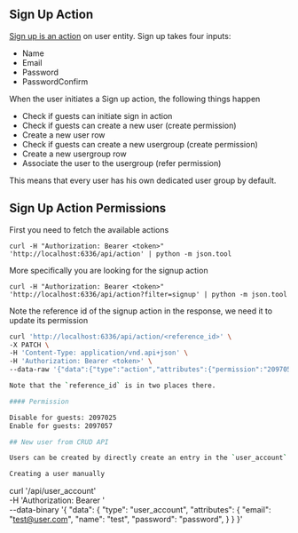 ## Sign Up Action

[Sign up is an action](/actions/actions) on user entity. Sign up takes four inputs:

- Name
- Email
- Password
- PasswordConfirm

When the user initiates a Sign up action, the following things happen

- Check if guests can initiate sign in action
- Check if guests can create a new user (create permission)
- Create a new user row
- Check if guests can create a new usergroup (create permission)
- Create a new usergroup row
- Associate the user to the usergroup (refer permission)

This means that every user has his own dedicated user group by default.

## Sign Up Action Permissions

First you need to fetch the available actions

```curl -H "Authorization: Bearer <token>" 'http://localhost:6336/api/action' | python -m json.tool```

More specifically you are looking for the signup action

```curl -H "Authorization: Bearer <token>" 'http://localhost:6336/api/action?filter=signup' | python -m json.tool```

Note the reference id of the signup action in the response, we need it to update its permission

```bash
curl 'http://localhost:6336/api/action/<reference_id>' \
-X PATCH \
-H 'Content-Type: application/vnd.api+json' \
-H 'Authorization: Bearer <token>' \
--data-raw '{"data":{"type":"action","attributes":{"permission":"2097057"},"id":"<reference_id>"},"meta":{}}'

Note that the `reference_id` is in two places there.

#### Permission

Disable for guests: 2097025
Enable for guests: 2097057

## New user from CRUD API

Users can be created by directly create an entry in the `user_account` table.

Creating a user manually

```
curl '/api/user_account' \
  -H 'Authorization: Bearer <Auth Token>' \
  --data-binary '{
                    "data": {
                        "type": "user_account",
                        "attributes": {
                            "email": "test@user.com",
                            "name": "test",
                            "password": "password",
                        }
                    }
                 }'
```
